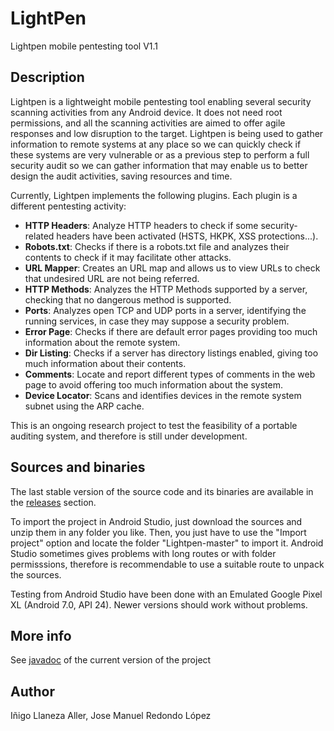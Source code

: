 # LightPen
Lightpen mobile pentesting tool V1.1

## Description

Lightpen is a lightweight mobile pentesting tool enabling several security scanning activities from any
Android device. It does not need root permissions, and all the scanning activities are aimed to offer
agile responses and low disruption to the target. Lightpen is being used to gather information to remote 
systems at any place so we can quickly check if these systems are very vulnerable or as a previous step
to perform a full security audit so we can gather information that may enable us to better design the 
audit activities, saving resources and time. 

Currently, Lightpen implements the following plugins. Each plugin is a different pentesting activity:

* **HTTP Headers**: Analyze HTTP headers to check if some security-related headers have been activated (HSTS, HKPK, XSS protections...). 
* **Robots.txt**: Checks if there is a robots.txt file and analyzes their contents to check if it may facilitate other attacks. 
* **URL Mapper**: Creates an URL map and allows us to view URLs to check that undesired URL are not being referred. 
* **HTTP Methods**: Analyzes the HTTP Methods supported by a server, checking that no dangerous method is supported. 
* **Ports**: Analyzes open TCP and UDP ports in a server, identifying the running services, in case they may suppose a security problem. 
* **Error Page**: Checks if there are default error pages providing too much information about the remote system. 
* **Dir Listing**: Checks if a server has directory listings enabled, giving too much information about their contents. 
* **Comments**: Locate and report different types of comments in the web page to avoid offering too much information about the system. 
* **Device Locator**: Scans and identifies devices in the remote system subnet using the ARP cache.

This is an ongoing research project to test the feasibility of a portable auditing system, and therefore
is still under development. 

## Sources and binaries

The last stable version of the source code and its binaries are available in the [releases](https://github.com/jose-r-lopez/LightPen/releases) section.

To import the project in Android Studio, just download the sources and unzip them in any folder you like. Then, you just have to use the "Import project" option
and locate the folder "Lightpen-master" to import it. Android Studio sometimes gives problems with long routes or with folder permisssions, therefore is 
recommendable to use a suitable route to unpack the sources.

Testing from Android Studio have been done with an Emulated Google Pixel XL (Android 7.0, API 24). Newer versions should work without problems.

## More info

See [javadoc](https://jose-r-lopez.github.io/LightPen/) of the current version of the project


## Author

Iñigo Llaneza Aller, Jose Manuel Redondo López
